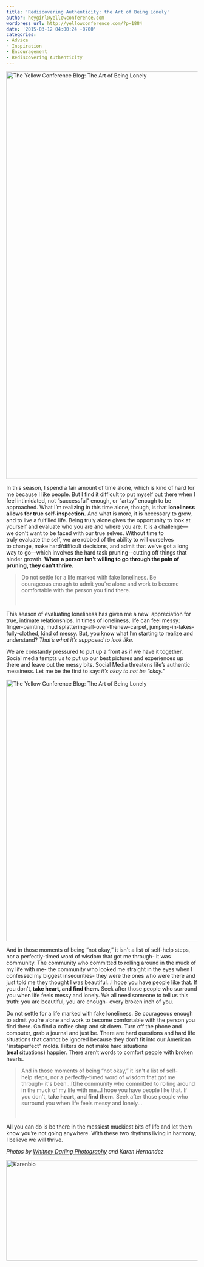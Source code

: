 ```yaml
---
title: 'Rediscovering Authenticity: the Art of Being Lonely'
author: heygirl@yellowconference.com
wordpress_url: http://yellowconference.com/?p=1884
date: '2015-03-12 04:00:24 -0700'
categories:
- Advice
- Inspiration
- Encouragement
- Rediscovering Authenticity
---
```

<p style="text-align: left;"><img class="aligncenter wp-image-1885 size-full" src="http://yellowconference.com/wp-content/uploads/2015/01/karenpost.jpg" alt="The Yellow Conference Blog: The Art of Being Lonely" width="700" height="1069" /></p></p>
<p style="text-align: left;">In this season, I spend a fair amount of time alone, which is kind&nbsp;of hard for me because I like people. But I find it difficult to put&nbsp;myself out there when I feel intimidated, not &ldquo;successful&rdquo;&nbsp;enough, or &ldquo;artsy&rdquo; enough to be approached. What I&rsquo;m realizing in&nbsp;this time alone, though, is that <strong>loneliness allows for true&nbsp;self-inspection.</strong> And what is more, it is necessary to grow, and to&nbsp;live a fulfilled life.&nbsp;Being truly alone gives the opportunity to look at yourself and&nbsp;evaluate who you are and where you are. It is a challenge&mdash;we&nbsp;don't want to be faced with our true selves. Without time to truly&nbsp;evaluate the self, we are robbed of the ability to will ourselves to&nbsp;change, make hard/difficult decisions, and admit that we&rsquo;ve got a&nbsp;long way to go&mdash;which involves the hard task pruning--cutting&nbsp;off things that hinder growth. <strong>When a person isn't willing to go&nbsp;through the pain of pruning, they can&rsquo;t thrive.&nbsp;</strong></p></p>
<blockquote>
<p style="text-align: left;">Do not settle for a life marked with fake loneliness. Be courageous&nbsp;enough to admit you&rsquo;re alone and work to become comfortable&nbsp;with the person you find there.</p><br />
</blockquote></p>
<p style="text-align: left;">This season of evaluating loneliness has given me a new&nbsp; appreciation for true, intimate relationships. In times of loneliness,&nbsp;life can feel messy: finger-painting, mud splattering-all-over-thenew-carpet,&nbsp;jumping-in-lakes-fully-clothed, kind of messy. But, you know&nbsp;what I&rsquo;m starting to realize and understand? <em>That&rsquo;s what it&rsquo;s supposed&nbsp;to look like.</em>  </p></p>
<p style="text-align: left;"> We are constantly pressured to put up a front as if we&nbsp;have it together. Social media tempts us to put up our best pictures&nbsp;and experiences up there and leave out the messy bits. Social&nbsp;Media threatens life&rsquo;s authentic messiness. Let me be the first to&nbsp;say:<em> it&rsquo;s okay to not be &ldquo;okay.&rdquo;</em> </p></p>
<p style="text-align: left;"><img class="aligncenter wp-image-1891 size-full" src="http://yellowconference.com/wp-content/uploads/2015/03/IMG_3114.jpg" alt="The Yellow Conference Blog: The Art of Being Lonely" width="700" height="686" /></p></p>
<p style="text-align: left;">And in those moments of being &ldquo;not okay,&rdquo; it isn't&nbsp;a list of self-help&nbsp;steps, nor a perfectly-timed word of wisdom that got&nbsp;me through- it was community. The community who committed&nbsp;to rolling around in the muck of my life with me- the community&nbsp;who looked me straight in the eyes when I confessed my biggest&nbsp;insecurities- they were the ones who were there and just told me&nbsp;they thought I was beautiful...I hope you have people like that. If you don't,<strong> take heart, and find&nbsp;them.</strong> Seek after those people who surround you when life feels&nbsp;messy and lonely. We all need someone to tell us this truth: you&nbsp;are beautiful, you are enough- every broken inch of you.</p></p>
<p style="text-align: left;">Do not settle for a life marked with fake loneliness. Be courageous&nbsp;enough to admit you&rsquo;re alone and work to become comfortable&nbsp;with the person you find there. Go find a coffee shop and sit down. Turn off the phone and computer, grab a journal and just be.&nbsp;There are hard questions and hard life situations that cannot be&nbsp;ignored because they don&rsquo;t fit into our American "instaperfect" molds. Filters do not make hard situations (<strong>real&nbsp;</strong>situations)&nbsp;happier. There&nbsp;aren&rsquo;t words to comfort people with broken hearts.</p></p>
<blockquote>
<p style="text-align: left;">And in those moments of being &ldquo;not okay,&rdquo; it isn't&nbsp;a list of self-help&nbsp;steps, nor a perfectly-timed word of wisdom that got&nbsp;me through- it's been...[t]he community who committed&nbsp;to rolling around in the muck of my life with me...I hope you have people like that. If you don't,<strong> take heart, and find&nbsp;them.</strong> Seek after those people who surround you when life feels&nbsp;messy and lonely...</p><br />
</blockquote></p>
<p style="text-align: left;">All you can do is be there in the messiest muckiest bits of life and&nbsp;let them know you&rsquo;re not going anywhere.&nbsp;With these two rhythms living in harmony, I believe we will&nbsp;thrive.</p></p>
<p style="text-align: left;"><i>Photos by <a href="http://whitneydarling.com/" target="_blank">Whitney Darling Photography</a>&nbsp;and Karen Hernandez</i></p></p>
<p style="text-align: left;"><a href="http://alwaysjoyfulkaren.blogspot.com " target="_blank"><img class=" size-full wp-image-2024 aligncenter" src="http://yellowconference.com/wp-content/uploads/2015/03/Karenbio.jpg" alt="Karenbio" width="700" height="264" /></a></p></p>
